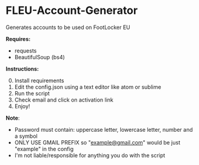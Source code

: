 # FLEU-Account-Generator
Generates accounts to be used on FootLocker EU

**Requires:**
  - requests
  - BeautifulSoup (bs4)

**Instructions:**


  0. Install requirements
  1. Edit the config.json using a text editor like atom or sublime
  2. Run the script
  3. Check email and click on activation link
  4. Enjoy!

 **Note**:</br>
  - Password must contain: uppercase letter, lowercase letter, number and a symbol
  - ONLY USE GMAIL PREFIX so "example@gmail.com" would be just "example" in the config
  - I'm not liable/responsible for anything you do with the script